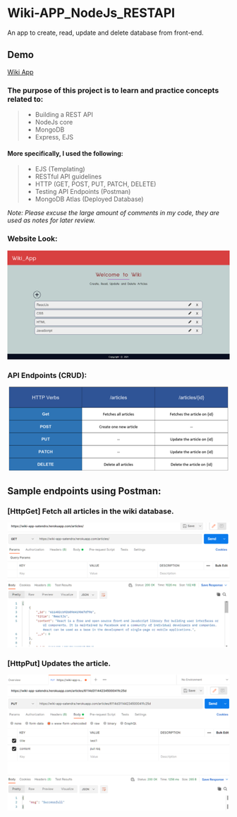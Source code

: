 # Wiki-APP_NodeJs_RESTAPI

An app to create, read, update and delete database from front-end.

## Demo

[Wiki App](https://wiki-app-satendra.herokuapp.com/)

### The purpose of this project is to learn and practice concepts related to:
> - Building a REST API
> - NodeJs core
> - MongoDB
> - Express, EJS

#### More specifically, I used the following:
> - EJS (Templating)
> - RESTful API guidelines
> - HTTP (GET, POST, PUT, PATCH, DELETE)
> - Testing API Endpoints (Postman)
> - MongoDB Atlas (Deployed Database)

*Note: Please excuse the large amount of comments in my code, they are used as notes for later review.*

### Website Look:

![image](https://github.com/Satendra-EXE/ScreenShot-wiki-app/blob/main/Wiki_Screenshot.png)

### API Endpoints (CRUD):

![image](https://github.com/Satendra-EXE/ScreenShot-wiki-app/blob/main/api_endpoints.png)

## Sample endpoints using Postman:

### [HttpGet] Fetch all articles in the wiki database.

![image](https://github.com/Satendra-EXE/ScreenShot-wiki-app/blob/main/get_req.png)

### [HttpPut] Updates the article.

![image](https://github.com/Satendra-EXE/ScreenShot-wiki-app/blob/main/put_req.png)
